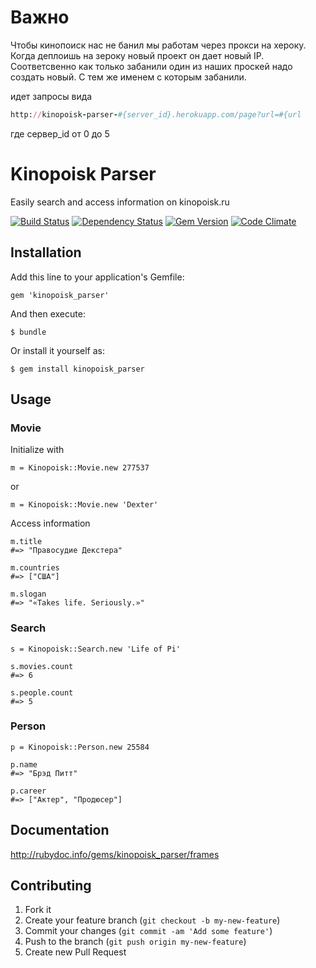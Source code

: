 # Важно

Чтобы кинопоиск нас не банил мы работам через прокси на хероку.
Когда деплоишь на зероку новый проект он дает новый IP. 
Соответсвенно как только забанили один из наших проскей надо создать новый. С тем же именем с которым забанили.

идет запросы вида
``` ruby
http://kinopoisk-parser-#{server_id}.herokuapp.com/page?url=#{url
```
где сервер_id от 0 до 5



# Kinopoisk Parser

Easily search and access information on kinopoisk.ru

[![Build Status](https://secure.travis-ci.org/RavWar/kinopoisk_parser.png)](http://travis-ci.org/RavWar/kinopoisk_parser)
[![Dependency Status](https://gemnasium.com/RavWar/kinopoisk_parser.png)](https://gemnasium.com/RavWar/kinopoisk_parser)
[![Gem Version](https://badge.fury.io/rb/kinopoisk_parser.png)](http://badge.fury.io/rb/kinopoisk_parser)
[![Code Climate](https://codeclimate.com/github/RavWar/kinopoisk_parser.png)](https://codeclimate.com/github/RavWar/kinopoisk_parser)

## Installation

Add this line to your application's Gemfile:

    gem 'kinopoisk_parser'

And then execute:

    $ bundle

Or install it yourself as:

    $ gem install kinopoisk_parser

## Usage

### Movie

Initialize with

    m = Kinopoisk::Movie.new 277537

or

    m = Kinopoisk::Movie.new 'Dexter'

Access information

    m.title
    #=> "Правосудие Декстера"

    m.countries
    #=> ["США"]

    m.slogan
    #=> "«Takes life. Seriously.»"

### Search

    s = Kinopoisk::Search.new 'Life of Pi'

    s.movies.count
    #=> 6

    s.people.count
    #=> 5

### Person

    p = Kinopoisk::Person.new 25584

    p.name
    #=> "Брэд Питт"

    p.career
    #=> ["Актер", "Продюсер"]

## Documentation

http://rubydoc.info/gems/kinopoisk_parser/frames

## Contributing

1. Fork it
2. Create your feature branch (`git checkout -b my-new-feature`)
3. Commit your changes (`git commit -am 'Add some feature'`)
4. Push to the branch (`git push origin my-new-feature`)
5. Create new Pull Request
